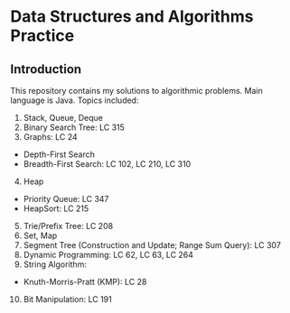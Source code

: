 # Data Structures and Algorithms Practice
## Introduction
This repository contains my solutions to algorithmic problems. Main language is Java. Topics included:
1. Stack, Queue, Deque
2. Binary Search Tree: LC 315
3. Graphs: LC 24
  * Depth-First Search
  * Breadth-First Search: LC 102, LC 210, LC 310
4. Heap
  * Priority Queue: LC 347
  * HeapSort: LC 215
5. Trie/Prefix Tree: LC 208
6. Set, Map
7. Segment Tree (Construction and Update; Range Sum Query): LC 307
8. Dynamic Programming: LC 62, LC 63, LC 264
9. String Algorithm:
  * Knuth-Morris-Pratt (KMP): LC 28
10. Bit Manipulation: LC 191
